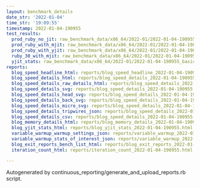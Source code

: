 ```yaml
---
layout: benchmark_details
date_str: '2022-01-04'
time_str: '19:09:55'
timestamp: 2022-01-04-190955
test_results:
  prod_ruby_no_jit: raw_benchmark_data/x86_64/2022-01/2022-01-04-190955_basic_benchmark_prod_ruby_no_jit.json
  prod_ruby_with_mjit: raw_benchmark_data/x86_64/2022-01/2022-01-04-190955_basic_benchmark_prod_ruby_with_mjit.json
  prod_ruby_with_yjit: raw_benchmark_data/x86_64/2022-01/2022-01-04-190955_basic_benchmark_prod_ruby_with_yjit.json
  ruby_30_with_mjit: raw_benchmark_data/x86_64/2022-01/2022-01-04-190955_basic_benchmark_ruby_30_with_mjit.json
  yjit_stats: raw_benchmark_data/x86_64/2022-01/2022-01-04-190955_basic_benchmark_yjit_stats.json
reports:
  blog_speed_headline_html: reports/blog_speed_headline_2022-01-04-190955.html
  blog_speed_details_html: reports/blog_speed_details_2022-01-04-190955.html
  blog_speed_details_raw_details_html: reports/blog_speed_details_2022-01-04-190955.raw_details.html
  blog_speed_details_svg: reports/blog_speed_details_2022-01-04-190955.svg
  blog_speed_details_head_svg: reports/blog_speed_details_2022-01-04-190955.head.svg
  blog_speed_details_back_svg: reports/blog_speed_details_2022-01-04-190955.back.svg
  blog_speed_details_micro_svg: reports/blog_speed_details_2022-01-04-190955.micro.svg
  blog_speed_details_tripwires_json: reports/blog_speed_details_2022-01-04-190955.tripwires.json
  blog_speed_details_csv: reports/blog_speed_details_2022-01-04-190955.csv
  blog_memory_details_html: reports/blog_memory_details_2022-01-04-190955.html
  blog_yjit_stats_html: reports/blog_yjit_stats_2022-01-04-190955.html
  variable_warmup_warmup_settings_json: reports/variable_warmup_2022-01-04-190955.warmup_settings.json
  variable_warmup_stats_of_interest_json: reports/variable_warmup_2022-01-04-190955.stats_of_interest.json
  blog_exit_reports_bench_list_html: reports/blog_exit_reports_2022-01-04-190955.bench_list.html
  iteration_count_html: reports/iteration_count_2022-01-04-190955.html

---
```

Autogenerated by continuous_reporting/generate_and_upload_reports.rb script.
